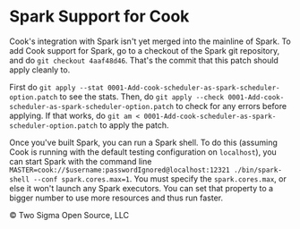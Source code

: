 # Spark Support for Cook

Cook's integration with Spark isn't yet merged into the mainline of Spark.
To add Cook support for Spark, go to a checkout of the Spark git repository, and do `git checkout 4aaf48d46`.
That's the commit that this patch should apply cleanly to.

First do `git apply --stat 0001-Add-cook-scheduler-as-spark-scheduler-option.patch` to see the stats.
Then, do `git apply --check 0001-Add-cook-scheduler-as-spark-scheduler-option.patch` to check for any errors before applying.
If that works, do `git am < 0001-Add-cook-scheduler-as-spark-scheduler-option.patch` to apply the patch.

Once you've built Spark, you can run a Spark shell.
To do this (assuming Cook is running with the default testing configuration on `localhost`), you can start Spark with the command line `MASTER=cook://$username:passwordIgnored@localhost:12321 ./bin/spark-shell --conf spark.cores.max=1`.
You must specify the `spark.cores.max`, or else it won't launch any Spark executors.
You can set that property to a bigger number to use more resources and thus run faster.

© Two Sigma Open Source, LLC
